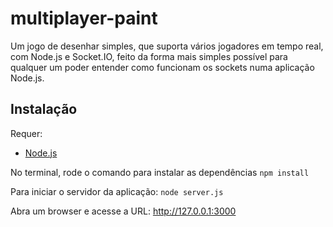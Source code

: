# multiplayer-paint
Um jogo de desenhar simples, que suporta vários jogadores em tempo real, com Node.js e Socket.IO, feito da forma
mais simples possível para qualquer um poder entender como funcionam os sockets numa aplicação Node.js.

## Instalação
Requer:
- [Node.js](https://nodejs.org/en/download/ "Node.js")

No terminal, rode o comando para instalar as dependências
`npm install`
 
Para iniciar o servidor da aplicação:
`node server.js`
  
 Abra um browser e acesse a URL: http://127.0.0.1:3000
